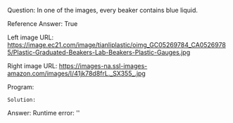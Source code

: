 Question: In one of the images, every beaker contains blue liquid.

Reference Answer: True

Left image URL: https://image.ec21.com/image/tianliplastic/oimg_GC05269784_CA05269785/Plastic-Graduated-Beakers-Lab-Beakers-Plastic-Gauges.jpg

Right image URL: https://images-na.ssl-images-amazon.com/images/I/41jk78d8frL._SX355_.jpg

Program:

```
Solution:
```
Answer: Runtime error: ''

